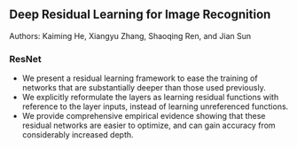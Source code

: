 ## Deep Residual Learning for Image Recognition

Authors: Kaiming He, Xiangyu Zhang, Shaoqing Ren, and Jian Sun

### ResNet
 - We present a residual learning framework to ease the training of networks that are substantially deeper than those used previously. 
 - We explicitly reformulate the layers as learning residual functions with reference to the layer inputs, instead of learning unreferenced functions. 
 - We provide comprehensive empirical evidence showing that these residual networks are easier to optimize, and can gain accuracy from considerably increased depth.